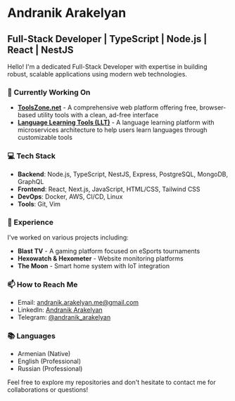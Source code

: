# Andranik Arakelyan

## Full-Stack Developer | TypeScript | Node.js | React | NestJS

Hello! I'm a dedicated Full-Stack Developer with expertise in building robust, scalable applications using modern web technologies.

### 🔭 Currently Working On
- [**ToolsZone.net**](https://www.toolszone.net/) - A comprehensive web platform offering free, browser-based utility tools with a clean, ad-free interface
- [**Language Learning Tools (LLT)**](#) - A language learning platform with microservices architecture to help users learn languages through customizable tools

### 💻 Tech Stack
- **Backend**: Node.js, TypeScript, NestJS, Express, PostgreSQL, MongoDB, GraphQL
- **Frontend**: React, Next.js, JavaScript, HTML/CSS, Tailwind CSS
- **DevOps**: Docker, AWS, CI/CD, Linux
- **Tools**: Git, Vim

### 🌱 Experience
I've worked on various projects including:
- **Blast TV** - A gaming platform focused on eSports tournaments
- **Hexowatch & Hexometer** - Website monitoring platforms
- **The Moon** - Smart home system with IoT integration

### 📫 How to Reach Me
- Email: [andranik.arakelyan.me@gmail.com](mailto:andranik.arakelyan.me@gmail.com)
- LinkedIn: [Andranik Arakelyan](https://linkedin.com/in/andranik-arakelyan-545089175)
- Telegram: [@andranik_arakelyan](https://t.me/andranik_arakelyan)

### 📚 Languages
- Armenian (Native)
- English (Professional)
- Russian (Professional)

Feel free to explore my repositories and don't hesitate to contact me for collaborations or questions!
